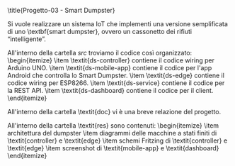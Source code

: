\title{Progetto-03 - Smart Dumpster}

Si vuole realizzare un sistema IoT che implementi una versione semplificata di uno \textbf{smart dumpster}, ovvero un cassonetto dei rifiuti “intelligente”.

All'interno della cartella _src_ troviamo il codice così organizzato:
\begin{itemize}
	\item \textit{ds-controller} contiene il codice wiring per Arduino UNO.
	\item \textit{ds-mobile-app} contiene il codice per l'app Android che controlla lo Smart Dumpster.
	\item \textit{ds-edge} contiene il codice wiring per ESP8266.
	\item \textit{ds-service} contiene il codice per la REST API.
	\item \textit{ds-dashboard} contiene il codice per il client.
\end{itemize}

All'interno della cartella \textit{doc} vi è una breve relazione del progetto.

All'interno della cartella \textit{res} sono contenuti:
\begin{itemize}
	\item architettura del dumpster
	\item diagrammi delle macchine a stati finiti di \textit{controller} e \textit{edge}
	\item schemi Fritzing di \textit{controller} e \textit{edge}
	\item screenshot di \textit{mobile-app} e \textit{dashboard}
\end{itemize}